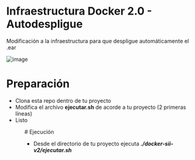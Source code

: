 # Infraestructura Docker 2.0 - Autodespligue 
Modificación a la infraestructura para que despligue automáticamente el .ear

![image](https://user-images.githubusercontent.com/106350281/170726938-e43005b0-15a8-4714-b9ce-9655123d12b9.png)

# Preparación
<ul>
  <li>Clona esta repo dentro de tu proyecto</li>
  <li>Modifica el archivo <b>ejecutar.sh</b> de acorde a tu proyecto (2 primeras líneas)</li>
  <li>Listo</li>
 <ul>
# Ejecución
 <ul>
   <li>Desde el directorio de tu proyecto ejecuta <b><i>./docker-sii-v2/ejecutar.sh</i><b></li>
 <ul>
